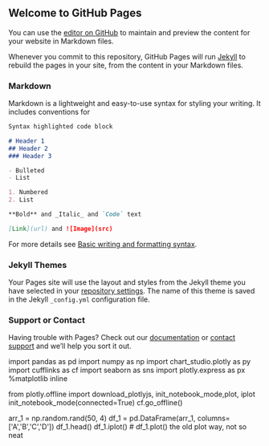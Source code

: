 ## Welcome to GitHub Pages

You can use the [editor on GitHub](https://github.com/878723875/878723875.github.io/edit/main/index.md) to maintain and preview the content for your website in Markdown files.

Whenever you commit to this repository, GitHub Pages will run [Jekyll](https://jekyllrb.com/) to rebuild the pages in your site, from the content in your Markdown files.

### Markdown

Markdown is a lightweight and easy-to-use syntax for styling your writing. It includes conventions for

```markdown
Syntax highlighted code block

# Header 1
## Header 2
### Header 3

- Bulleted
- List

1. Numbered
2. List

**Bold** and _Italic_ and `Code` text

[Link](url) and ![Image](src)
```

For more details see [Basic writing and formatting syntax](https://docs.github.com/en/github/writing-on-github/getting-started-with-writing-and-formatting-on-github/basic-writing-and-formatting-syntax).

### Jekyll Themes


Your Pages site will use the layout and styles from the Jekyll theme you have selected in your [repository settings](https://github.com/878723875/878723875.github.io/settings/pages). The name of this theme is saved in the Jekyll `_config.yml` configuration file.

### Support or Contact

Having trouble with Pages? Check out our [documentation](https://docs.github.com/categories/github-pages-basics/) or [contact support](https://support.github.com/contact) and we’ll help you sort it out.


import pandas as pd
import numpy as np
import chart_studio.plotly as py
import cufflinks as cf
import seaborn as sns
import plotly.express as px
%matplotlib inline

from plotly.offline import download_plotlyjs, init_notebook_mode,plot, iplot
init_notebook_mode(connected=True)
cf.go_offline()

arr_1 = np.random.rand(50, 4)
df_1 = pd.DataFrame(arr_1, columns=['A','B','C','D'])
df_1.head()
df_1.iplot()  # df_1.plot()  the old plot way, not so neat
